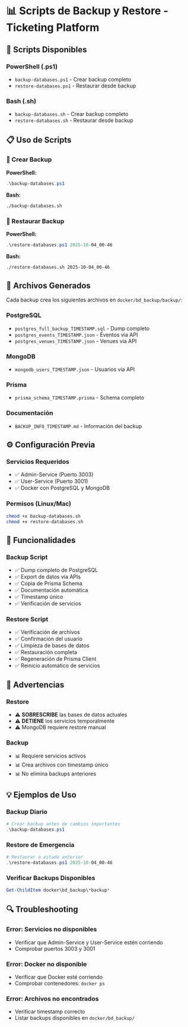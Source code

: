# 📊 Scripts de Backup y Restore - Ticketing Platform

## 🚀 Scripts Disponibles

### PowerShell (.ps1)
- `backup-databases.ps1` - Crear backup completo
- `restore-databases.ps1` - Restaurar desde backup

### Bash (.sh) 
- `backup-databases.sh` - Crear backup completo
- `restore-databases.sh` - Restaurar desde backup

## 📋 Uso de Scripts

### 🔄 Crear Backup

**PowerShell:**
```powershell
.\backup-databases.ps1
```

**Bash:**
```bash
./backup-databases.sh
```

### 🔄 Restaurar Backup

**PowerShell:**
```powershell
.\restore-databases.ps1 2025-10-04_00-46
```

**Bash:**
```bash
./restore-databases.sh 2025-10-04_00-46
```

## 📁 Archivos Generados

Cada backup crea los siguientes archivos en `docker/bd_backup/backup/`:

### PostgreSQL
- `postgres_full_backup_TIMESTAMP.sql` - Dump completo
- `postgres_events_TIMESTAMP.json` - Eventos via API
- `postgres_venues_TIMESTAMP.json` - Venues via API

### MongoDB
- `mongodb_users_TIMESTAMP.json` - Usuarios via API

### Prisma
- `prisma_schema_TIMESTAMP.prisma` - Schema completo

### Documentación
- `BACKUP_INFO_TIMESTAMP.md` - Información del backup

## ⚙️ Configuración Previa

### Servicios Requeridos
- ✅ Admin-Service (Puerto 3003)
- ✅ User-Service (Puerto 3001)
- ✅ Docker con PostgreSQL y MongoDB

### Permisos (Linux/Mac)
```bash
chmod +x backup-databases.sh
chmod +x restore-databases.sh
```

## 🔧 Funcionalidades

### Backup Script
- ✅ Dump completo de PostgreSQL
- ✅ Export de datos via APIs
- ✅ Copia de Prisma Schema
- ✅ Documentación automática
- ✅ Timestamp único
- ✅ Verificación de servicios

### Restore Script
- ✅ Verificación de archivos
- ✅ Confirmación del usuario
- ✅ Limpieza de bases de datos
- ✅ Restauración completa
- ✅ Regeneración de Prisma Client
- ✅ Reinicio automático de servicios

## 🚨 Advertencias

### Restore
- ⚠️ **SOBRESCRIBE** las bases de datos actuales
- ⚠️ **DETIENE** los servicios temporalmente
- ⚠️ MongoDB requiere restore manual

### Backup
- 📊 Requiere servicios activos
- 📊 Crea archivos con timestamp único
- 📊 No elimina backups anteriores

## 💡 Ejemplos de Uso

### Backup Diario
```powershell
# Crear backup antes de cambios importantes
.\backup-databases.ps1
```

### Restore de Emergencia
```powershell
# Restaurar a estado anterior
.\restore-databases.ps1 2025-10-04_00-46
```

### Verificar Backups Disponibles
```powershell
Get-ChildItem docker\bd_backup\*backup*
```

## 🔍 Troubleshooting

### Error: Servicios no disponibles
- Verificar que Admin-Service y User-Service estén corriendo
- Comprobar puertos 3003 y 3001

### Error: Docker no disponible
- Verificar que Docker esté corriendo
- Comprobar contenedores: `docker ps`

### Error: Archivos no encontrados
- Verificar timestamp correcto
- Listar backups disponibles en `docker/bd_backup/`
